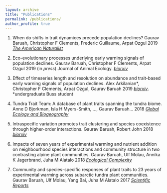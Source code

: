 ```yaml
---
layout: archive
title: "Publications"
permalink: /publications/
author_profile: true
---
```


1. When do shifts in trait dynamices precede population declines?
Gaurav Baruah, Christopher F Clements, Frederic Guillaume, Arpat Ozgul 2019 [*The American Naturalist*](https://www.journals.uchicago.edu/doi/10.1086/702849)

2. Eco-evolutionary processes underlying early warning signals of population declines.
Gaurav Baruah, Christopher F Clements, Arpat Ozgul 2019 (in *press*) Journal of Animal Ecology. [*biorxiv*](https://www.biorxiv.org/content/10.1101/422915v3.abstract)

3. Effect of timeseries length and resolution on abundance and trait-based early warning signals of population declines.
Alex Arkilanian\*, Christopher F Clements, Arpat Ozgul, Gaurav Baruah 2019 [*biorxiv*](https://www.biorxiv.org/content/10.1101/568600v1.abstract).  \*undergraduate Buss student

4. Tundra Trait Team: A database of plant traits spanning the tundra biome.
Anne D Bjorkman, Isla H Myers-Smith, ..., Gaurav Baruah... 2018 [*Global Ecology and Biogeography*](https://onlinelibrary.wiley.com/doi/abs/10.1111/geb.12821)

5. Intraspecific variation promotes trait clustering and species coexistence through higher-order interactions.
Gaurav Baruah, Robert John 2018 [*biorxiv*](https://www.biorxiv.org/content/10.1101/494757v2.abstract)

6. Impacts of seven years of experimental warming and nutrient addition on neighbourhood species interactions and community structure in two contrasting alpine plant communities.
Gaurav Baruah, Ulf Molau, Annika K Jagerbrand, Juha M Alatalo 2018 [*Ecological Complexity*](https://www.sciencedirect.com/science/article/pii/S1476945X17301101)

7. Community and species-specific responses of plant traits to 23 years of experimental warming across subarctic tundra plant communities.
Gaurav Baruah, Ulf Molau, Yang Bai, Juha M Alatalo 2017 [*Scientific Reports*](https://www.nature.com/articles/s41598-017-02595-2)

